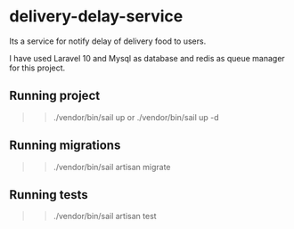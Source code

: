 # delivery-delay-service
Its a service for notify delay of delivery food to users.

I have used Laravel 10 and Mysql as database and redis as queue manager for this project.

## Running project
>> ./vendor/bin/sail up
or
>> ./vendor/bin/sail up -d

## Running migrations
>> ./vendor/bin/sail artisan migrate

## Running tests
>> ./vendor/bin/sail artisan test